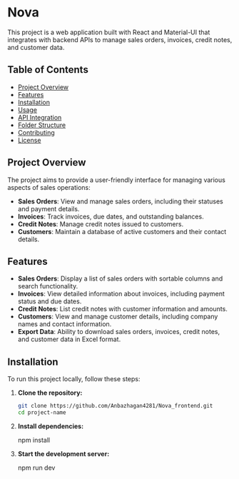 # Nova

This project is a web application built with React and Material-UI that integrates with backend APIs to manage sales orders, invoices, credit notes, and customer data.

## Table of Contents

- [Project Overview](#project-overview)
- [Features](#features)
- [Installation](#installation)
- [Usage](#usage)
- [API Integration](#api-integration)
- [Folder Structure](#folder-structure)
- [Contributing](#contributing)
- [License](#license)

## Project Overview

The project aims to provide a user-friendly interface for managing various aspects of sales operations:
- **Sales Orders**: View and manage sales orders, including their statuses and payment details.
- **Invoices**: Track invoices, due dates, and outstanding balances.
- **Credit Notes**: Manage credit notes issued to customers.
- **Customers**: Maintain a database of active customers and their contact details.

## Features

- **Sales Orders**: Display a list of sales orders with sortable columns and search functionality.
- **Invoices**: View detailed information about invoices, including payment status and due dates.
- **Credit Notes**: List credit notes with customer information and amounts.
- **Customers**: View and manage customer details, including company names and contact information.
- **Export Data**: Ability to download sales orders, invoices, credit notes, and customer data in Excel format.

## Installation

To run this project locally, follow these steps:

1. **Clone the repository:**

   ```bash
   git clone https://github.com/Anbazhagan4281/Nova_frontend.git
   cd project-name

2. **Install dependencies:**

    npm install


3. **Start the development server:**

    npm run dev